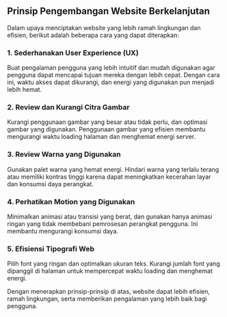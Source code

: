 ## Prinsip Pengembangan Website Berkelanjutan

Dalam upaya menciptakan website yang lebih ramah lingkungan dan efisien, berikut adalah beberapa cara yang dapat diterapkan:

### 1. Sederhanakan User Experience (UX)
Buat pengalaman pengguna yang lebih intuitif dan mudah digunakan agar pengguna dapat mencapai tujuan mereka dengan lebih cepat. Dengan cara ini, waktu akses dapat dikurangi, dan energi yang digunakan pun menjadi lebih hemat.

### 2. Review dan Kurangi Citra Gambar
Kurangi penggunaan gambar yang besar atau tidak perlu, dan optimasi gambar yang digunakan. Penggunaan gambar yang efisien membantu mengurangi waktu loading halaman dan menghemat energi server.

### 3. Review Warna yang Digunakan
Gunakan palet warna yang hemat energi. Hindari warna yang terlalu terang atau memiliki kontras tinggi karena dapat meningkatkan kecerahan layar dan konsumsi daya perangkat.

### 4. Perhatikan Motion yang Digunakan
Minimalkan animasi atau transisi yang berat, dan gunakan hanya animasi ringan yang tidak membebani pemrosesan perangkat pengguna. Ini membantu mengurangi konsumsi daya.

### 5. Efisiensi Tipografi Web
Pilih font yang ringan dan optimalkan ukuran teks. Kurangi jumlah font yang dipanggil di halaman untuk mempercepat waktu loading dan menghemat energi.

Dengan menerapkan prinsip-prinsip di atas, website dapat lebih efisien, ramah lingkungan, serta memberikan pengalaman yang lebih baik bagi pengguna.
